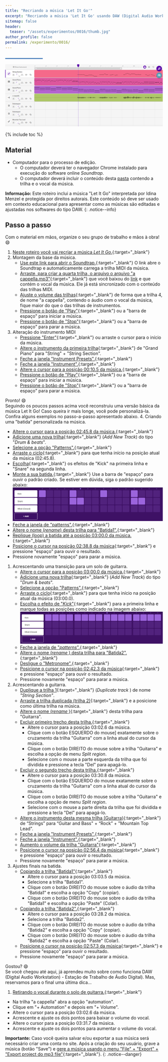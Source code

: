 ```yaml
---
title: "Recriando a música 'Let It Go'"
excerpt: "Recriando a música 'Let It Go' usando DAW (Digital Audio Workstation - Estação de Trabalho de Áudio Digital)"
sitemap: false 
header: 
  teaser: "/assets/experimentos/0016/thumb.jpg" 
author_profile: false
permalink: /experimento/0016/
---
```

![Linha separadora](/assets/images/line.jpg)

![Músicas usando DAW](/assets/experimentos/0016/thumb.png)

{% include toc %}

## Material
* Computador para o processo de edição. 
  * O computador deverá ter o navegador Chrome instalado para execução do software online *Soundtrap*.
  * O computador deverá incluir o conteúdo desta [pasta](https://drive.google.com/open?id=1NTF7GeiizvQtnb-wEr44QlsI-FKMMRZK) contendo a trilha e o vocal da música.

**Informação:** Este roteiro inclui a música "Let It Go" interpretada por Idina Menzel e protegida por direitos autorais. Este conteúdo só deve ser usado em contexto educacional para apresentar como as músicas são editadas e ajustadas nos softwares do tipo DAW.
{: .notice--info}

## Passo a passo
Com o material em mãos, organize o seu grupo de trabalho e mãos à obra! :smile:

1. [Neste roteiro você vai recriar a música *Let It Go*.](https://youtu.be/TYDEADSsza8){:target="_blank"}
1. Montagem da base da música.
   - [Use este link para abrir o Soundtrap.](https://www.soundtrap.com/studio/?import_url=https://criatividade.digital/assets/experimentos/0016/LetItGo.mid&import_url_type=midi&import_url_title=Let+it+go){:target="_blank"} O link abre o Soundtrap e automaticamente carrega a trilha MIDI da música. 
   - [Arraste, para criar a quarta trilha, o arquivo o arquivo "a cappella.mp3"](https://youtu.be/TYDEADSsza8?t=6){:target="_blank"} que você baixou do [link](https://drive.google.com/open?id=1NTF7GeiizvQtnb-wEr44QlsI-FKMMRZK) e que contém o vocal da música. Ele já está sincronizado com o conteúdo das trilhas MIDI.
   - [Ajuste o volume das trilhas](https://youtu.be/TYDEADSsza8?t=19){:target="_blank"} de forma que a trilha 4, de nome "a cappella", contendo o áudio com o vocal da música, fique maior do que o das trilhas de instrumentos.
   - [Pressione o botão de "Play"](https://youtu.be/TYDEADSsza8?t=38){:target="_blank"} ou a "barra de espaço" para iniciar a música.
   - [Pressione o botão de "Stop"](https://youtu.be/TYDEADSsza8?t=55){:target="_blank"} ou a "barra de espaço" para parar a música.
1. Alteração do instrumento MIDI
   - [Pressione "Enter"](https://youtu.be/TYDEADSsza8?t=58){:target="_blank"} ou arraste o cursor para o início da música. 
   - [Altere o instrumento da primeira trilha](https://youtu.be/TYDEADSsza8?t=60){:target="_blank"} de "Grand Piano" para "String" + "String Section".
   - [Feche a janela "Instrument Presets".](https://youtu.be/TYDEADSsza8?t=71){:target="_blank"}
   - [Feche a janela "Instrument".](https://youtu.be/TYDEADSsza8?t=74){:target="_blank"}
   - [Altere o cursor para a posição 00:10.5 da música.](https://youtu.be/TYDEADSsza8?t=80){:target="_blank"}
   - [Pressione o botão de "Play"](https://youtu.be/TYDEADSsza8?t=88){:target="_blank"} ou a "barra de espaço" para iniciar a música.
   - [Pressione o botão de "Stop"](https://youtu.be/TYDEADSsza8?t=97){:target="_blank"} ou a "barra de espaço" para parar a música.

Pronto! :smile: <br>
Seguindo os poucos passos acima você reconstruiu uma versão básica da música Let It Go! Caso queira ir mais longe, você pode personalizá-la. Confira alguns exemplos no passo-a-passo apresentado abaixo.
4. Criando uma "batida" personalizada na música.
   - [Altere o cursor para a posição 02:45.8 da música.](https://youtu.be/TYDEADSsza8?t=101){:target="_blank"}
   - [Adicione uma nova trilha](https://youtu.be/TYDEADSsza8?t=124){:target="_blank"} (*Add New Track*) do tipo "*Drum & beats*".
   - [Selecione a opção "Patterns".](https://youtu.be/TYDEADSsza8?t=131){:target="_blank"}
   - [Arraste o ciclo](https://youtu.be/TYDEADSsza8?t=135){:target="_blank"} para que tenha início na posição atual da música (02:45.8).
   - [Escolha](https://youtu.be/TYDEADSsza8?t=142){:target="_blank"} os efeitos de "Kick" na primeira linha e "Snare" na segunda linha.
   - [Monte a sua batida.](https://youtu.be/TYDEADSsza8?t=147){:target="_blank"} Use a barra de "espaço" para ouvir o padrão criado. Se estiver em dúvida, siga o padrão sugerido abaixo:
   ![Exemplo padrão Drum & beats](/assets/experimentos/0016/pattern01.png)
   - [Feche a janela de "patterns".](https://youtu.be/TYDEADSsza8?t=164){:target="_blank"}
   - [Altere o nome (*rename*) desta trilha para "Batida1".](https://youtu.be/TYDEADSsza8?t=166){:target="_blank"}
   - [Replique (loop) a batida até a posição 03:00.0 da música.](https://youtu.be/TYDEADSsza8?t=174){:target="_blank"}
   - [Posicione o cursor na posição 02:38.8 da música](https://youtu.be/TYDEADSsza8?t=191){:target="_blank"} e pressione "espaço" para ouvir o resultado.
   - Pressione novamente "espaço" para parar a música.
1. Acrescentando uma transição para um solo de guitarra.
   - [Altere o cursor para a posição 03:00.0 da música.](https://youtu.be/TYDEADSsza8?t=215){:target="_blank"}
   - [Adicione uma nova trilha](https://youtu.be/TYDEADSsza8?t=230){:target="_blank"} (*Add New Track*) do tipo "*Drum & beats*".
   - [Selecione a opção "Patterns".](https://youtu.be/TYDEADSsza8?t=240){:target="_blank"}
   - [Arraste o ciclo](https://youtu.be/TYDEADSsza8?t=244){:target="_blank"} para que tenha início na posição atual da música (03:00.0).
   - [Escolha o efeito de "*Kick*"](https://youtu.be/TYDEADSsza8?t=251){:target="_blank"} para a primeira linha e marque todas as posições como indicado na imagem abaixo:![Padrão de transição](/assets/experimentos/0016/pattern02.png)
   - [Feche a janela de "*patterns*".](https://youtu.be/TYDEADSsza8?t=258){:target="_blank"}
   - [Altere o nome (*rename* ) desta trilha para "Batida2".](https://youtu.be/TYDEADSsza8?t=261){:target="_blank"}
   - [Desligue o "Metronome".](https://youtu.be/TYDEADSsza8?t=268){:target="_blank"}
   - [Posicione o cursor na posição 02:42.3 da música](https://youtu.be/TYDEADSsza8?t=275){:target="_blank"} e pressione "espaço" para ouvir o resultado.
    - Pressione novamente "espaço" para parar a música.
1. Acrescentando a guitarra.
   - [Duplique a trilha 1](https://youtu.be/TYDEADSsza8?t=307){:target="_blank"} (*Duplicate track* ) de nome *"String Section"*.
   - [Arraste a trilha duplicada (trilha 2)](https://youtu.be/TYDEADSsza8?t=312){:target="_blank"} e a posicione como última trilha na música.
   - [Altere o nome (*rename* )](https://youtu.be/TYDEADSsza8?t=317){:target="_blank"}  desta trilha para "Guitarra".
   - [Excluir primeiro trecho desta trilha.](https://youtu.be/TYDEADSsza8?t=327){:target="_blank"}
     - Altere o cursor para a posição 03:02.6 da música.
     - Clique com o botão ESQUERDO do mouse] exatamente sobre o cruzamento da trilha "Guitarra" com a linha atual do cursor da música.
     - Clique com o botão DIREITO do mouse sobre a trilha "Guitarra" e escolha a opção de menu *Split region*.
     - Selecione com o mouse a parte esquerda da trilha que foi dividida e pressione a tecla "Del" para apagá-lo.
   - [Excluir o segundo trecho desta trilha.](https://youtu.be/TYDEADSsza8?t=347){:target="_blank"}
     - Altere o cursor para a posição 03:30.8 da música.
     - Clique com o botão ESQUERDO do mouse exatamente sobre o cruzamento da trilha "Guitarra" com a linha atual do cursor da música.
     - Clique com o botão DIREITO do mouse sobre a trilha "Guitarra" e escolha a opção de menu *Split region*.
     - Selecione com o mouse a parte direita da trilha que foi dividida e pressione a tecla "Del" para apagá-lo.
   - [Altere o instrumento desta mesma trilha (Guitarra)](https://youtu.be/TYDEADSsza8?t=377){:target="_blank"} de “Strings” para “Guitar and Bass" + “Rock” + "Mountain Top Lead".
   - [Feche a janela "Instrument Presets".](https://youtu.be/TYDEADSsza8?t=390){:target="_blank"}
   - [Feche a janela "Instrument".](https://youtu.be/TYDEADSsza8?t=392){:target="_blank"} 
   - [Aumento o volume da trilha "Guitarra"](https://youtu.be/TYDEADSsza8?t=395){:target="_blank"} 
   - [Posicione o cursor na posição 02:56.4 da música](https://youtu.be/TYDEADSsza8?t=402){:target="_blank"} e pressione "espaço" para ouvir o resultado.
   - Pressione novamente "espaço" para parar a música.
1. Ajustes finais na batida.
   - [Copiando a trilha "Batida1"](https://youtu.be/TYDEADSsza8?t=428){:target="_blank"}
     - Altere o cursor para a posição 03:03.5 da música.
     - Selecione a trilha "Batida1".
     - Clique com o botão DIREITO do mouse sobre o áudio da trilha "Batida1" e escolha a opção "Copy" (copiar).
     - Clique com o botão DIREITO do mouse sobre o áudio da trilha "Batida1" e escolha a opção "Paste" (Colar).
   - [Copiando a trilha "Batida2".](https://youtu.be/TYDEADSsza8?t=454){:target="_blank"}
     - Altere o cursor para a posição 03:28.2 da música.
     - Selecione a trilha "Batida2".
     - Clique com o botão DIREITO do mouse sobre o áudio da trilha "Batida2" e escolha a opção "Copy" (copiar).
     - Clique com o botão DIREITO do mouse sobre o áudio da trilha "Batida2" e escolha a opção "Paste" (Colar).
   - [Posicione o cursor na posição 02:57.3 da música](https://youtu.be/TYDEADSsza8?t=479){:target="_blank"} e pressione "espaço" para ouvir o resultado.
   - Pressione novamente "espaço" para parar a música.

Gostou? :smile: <br> 
Se você chegou até aqui, já aprendeu muito sobre como funciona DAW (Digital Audio Workstation) - Estação de Trabalho de Áudio Digital). Mas, reservamos para o final uma última dica...

1. [Retirando o vocal durante o solo de guitarra.](https://youtu.be/TYDEADSsza8?t=527){:target="_blank"}
  - Na trilha "a cappella" abra a opção "automation".
  - Clique em "+ Automation" e depois em "+ Volume".
  - Altere o cursor para a posição 03:02.6 da música.
  - Acrescente e ajuste os dois pontos para baixar o volume do vocal.
  - Altere o cursor para a posição 03:31.7 da música.
  - Acrescente e ajuste os dois pontos para aumentar o volume do vocal.

**Importante:** Caso você queira salvar e/ou exportar a sua música será necessário criar uma conta no site. Após a criação do seu usuário, grave a música (botão "Save") e [gere a música usando o menu "File" + "Export" + "Export project do mp3 file"](https://youtu.be/TYDEADSsza8?t=625){:target="_blank"}.
{: .notice--danger} 